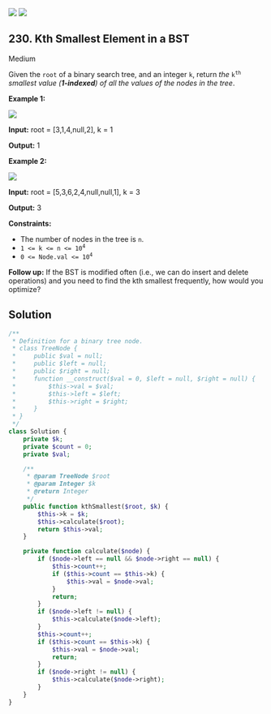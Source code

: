 [![](https://img.shields.io/github/stars/javadev/LeetCode-in-All?label=Stars&style=flat-square)](https://github.com/javadev/LeetCode-in-All)
[![](https://img.shields.io/github/forks/javadev/LeetCode-in-All?label=Fork%20me%20on%20GitHub%20&style=flat-square)](https://github.com/javadev/LeetCode-in-All/fork)

## 230\. Kth Smallest Element in a BST

Medium

Given the `root` of a binary search tree, and an integer `k`, return _the_ <code>k<sup>th</sup></code> _smallest value (**1-indexed**) of all the values of the nodes in the tree_.

**Example 1:**

![](https://assets.leetcode.com/uploads/2021/01/28/kthtree1.jpg)

**Input:** root = [3,1,4,null,2], k = 1

**Output:** 1 

**Example 2:**

![](https://assets.leetcode.com/uploads/2021/01/28/kthtree2.jpg)

**Input:** root = [5,3,6,2,4,null,null,1], k = 3

**Output:** 3 

**Constraints:**

*   The number of nodes in the tree is `n`.
*   <code>1 <= k <= n <= 10<sup>4</sup></code>
*   <code>0 <= Node.val <= 10<sup>4</sup></code>

**Follow up:** If the BST is modified often (i.e., we can do insert and delete operations) and you need to find the kth smallest frequently, how would you optimize?

## Solution

```php
/**
 * Definition for a binary tree node.
 * class TreeNode {
 *     public $val = null;
 *     public $left = null;
 *     public $right = null;
 *     function __construct($val = 0, $left = null, $right = null) {
 *         $this->val = $val;
 *         $this->left = $left;
 *         $this->right = $right;
 *     }
 * }
 */
class Solution {
    private $k;
    private $count = 0;
    private $val;

    /**
     * @param TreeNode $root
     * @param Integer $k
     * @return Integer
     */
    public function kthSmallest($root, $k) {
        $this->k = $k;
        $this->calculate($root);
        return $this->val;
    }

    private function calculate($node) {
        if ($node->left == null && $node->right == null) {
            $this->count++;
            if ($this->count == $this->k) {
                $this->val = $node->val;
            }
            return;
        }
        if ($node->left != null) {
            $this->calculate($node->left);
        }
        $this->count++;
        if ($this->count == $this->k) {
            $this->val = $node->val;
            return;
        }
        if ($node->right != null) {
            $this->calculate($node->right);
        }
    }
}
```
